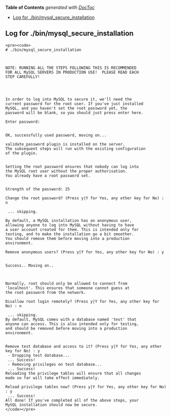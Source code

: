 <!-- START doctoc generated TOC please keep comment here to allow auto update -->
<!-- DON'T EDIT THIS SECTION, INSTEAD RE-RUN doctoc TO UPDATE -->
**Table of Contents**  *generated with [DocToc](https://github.com/thlorenz/doctoc)*

- [Log for ./bin/mysql_secure_installation](#log-for-binmysql_secure_installation)

<!-- END doctoc generated TOC please keep comment here to allow auto update -->

## Log for ./bin/mysql_secure_installation

    <pre><code>
    # ./bin/mysql_secure_installation



    NOTE: RUNNING ALL THE STEPS FOLLOWING THIS IS RECOMMENDED
    FOR ALL MySQL SERVERS IN PRODUCTION USE!  PLEASE READ EACH
    STEP CAREFULLY!




    In order to log into MySQL to secure it, we'll need the
    current password for the root user. If you've just installed
    MySQL, and you haven't set the root password yet, the 
    password will be blank, so you should just press enter here.

    Enter password: 


    OK, successfully used password, moving on...

    validate_password plugin is installed on the server.
    The subsequent steps will run with the existing configuration
    of the plugin.


    Setting the root password ensures that nobody can log into
    the MySQL root user without the proper authorisation.
    You already have a root password set.


    Strength of the password: 25 

    Change the root password? (Press y|Y for Yes, any other key for No) : n

     ... skipping.

    By default, a MySQL installation has an anonymous user,
    allowing anyone to log into MySQL without having to have
    a user account created for them. This is intended only for
    testing, and to make the installation go a bit smoother.
    You should remove them before moving into a production
    environment.

    Remove anonymous users? (Press y|Y for Yes, any other key for No) : y


    Success.. Moving on..



    Normally, root should only be allowed to connect from
    'localhost'. This ensures that someone cannot guess at
    the root password from the network.

    Disallow root login remotely? (Press y|Y for Yes, any other key for No) : n

     ... skipping.
    By default, MySQL comes with a database named 'test' that
    anyone can access. This is also intended only for testing,
    and should be removed before moving into a production
    environment.


    Remove test database and access to it? (Press y|Y for Yes, any other key for No) : y
     - Dropping test database...
     ... Success!
     - Removing privileges on test database...
     ... Success!
    Reloading the privilege tables will ensure that all changes
    made so far will take effect immediately.

    Reload privilege tables now? (Press y|Y for Yes, any other key for No) : y
     ... Success!
    All done! If you've completed all of the above steps, your
    MySQL installation should now be secure.
    </code></pre>
